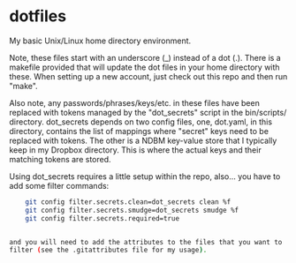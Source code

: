 # dotfiles

My basic Unix/Linux home directory environment.

Note, these files start with an underscore (_) instead of a dot (.).  There
is a makefile provided that will update the dot files in your home directory
with these.  When setting up a new account, just check out this repo and
then run "make".

Also note, any passwords/phrases/keys/etc. in these files have been replaced
with tokens managed by the "dot_secrets" script in the bin/scripts/ directory.
dot_secrets depends on two config files, one, dot.yaml, in this directory,
contains the list of mappings where "secret" keys need to be replaced with
tokens.  The other is a NDBM key-value store that I typically keep in my
Dropbox directory.  This is where the actual keys and their matching tokens
are stored.

Using dot_secrets requires a little setup within the repo, also... you have
to add some filter commands:
```sh
    git config filter.secrets.clean=dot_secrets clean %f
    git config filter.secrets.smudge=dot_secrets smudge %f
    git config filter.secrets.required=true


and you will need to add the attributes to the files that you want to
filter (see the .gitattributes file for my usage).
